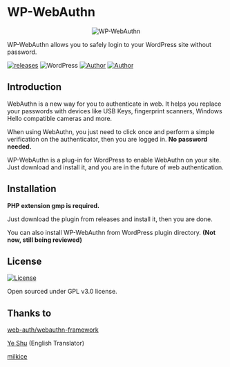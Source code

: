 # WP-WebAuthn

<p align="center">
<img src="https://img.flyhigher.top/wwa-gh-cover.jpg" alt="WP-WebAuthn">
</p>

WP-WebAuthn allows you to safely login to your WordPress site without password.

<a href="https://github.com/yrccondor/wp-webauthn/releases"><img alt="releases" src="https://img.shields.io/github/release/yrccondor/wp-webauthn.svg?style=flat-square"/></a>
<img alt="WordPress" src="https://img.shields.io/badge/WordPress-5.0%2B-blue.svg?style=flat-square"/>
<a href="https://axton.cc"><img alt="Author" src="https://img.shields.io/badge/author-Axton-red.svg?style=flat-square"/></a>
<a href="https://flyhigher.top"><img alt="Author" src="https://img.shields.io/badge/made%20with-%e2%9d%a4-ff69b4.svg?style=flat-square"/></a>

## Introduction

WebAuthn is a new way for you to authenticate in web. It helps you replace your passwords with devices like USB Keys, fingerprint scanners, Windows Hello compatible cameras and more.

When using WebAuthn, you just need to click once and perform a simple verification on the authenticator, then you are logged in. **No password needed.**

WP-WebAuthn is a plug-in for WordPress to enable WebAuthn on your site. Just download and install it, and you are in the future of web authentication.

## Installation

**PHP extension gmp is required.**

Just download the plugin from releases and install it, then you are done.

You can also install WP-WebAuthn from WordPress plugin directory. **(Not now, still being reviewed)**

## License

<a href="https://github.com/yrccondor/wp-webauthn/blob/master/LICENSE"><img alt="License" src="https://img.shields.io/badge/license-GPL%20V3.0-orange.svg?style=flat-square"/></a>

Open sourced under GPL v3.0 license.

## Thanks to

[web-auth/webauthn-framework](https://github.com/web-auth/webauthn-framework)

[Ye Shu](https://github.com/yechs) (English Translator)

[milkice](https://github.com/milkice233)